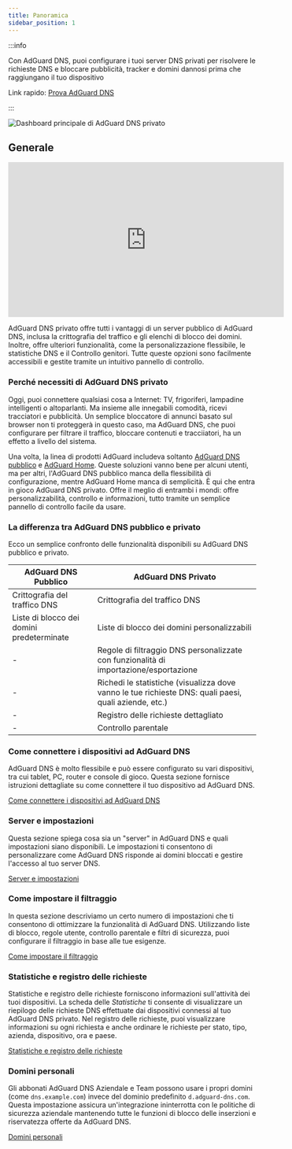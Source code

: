 ```yaml
---
title: Panoramica
sidebar_position: 1
---
```


:::info

Con AdGuard DNS, puoi configurare i tuoi server DNS privati per risolvere le richieste DNS e bloccare pubblicità, tracker e domini dannosi prima che raggiungano il tuo dispositivo

Link rapido: [Prova AdGuard DNS](https://agrd.io/download-dns)

:::

![Dashboard principale di AdGuard DNS privato](https://cdn.adtidy.org/public/Adguard/Blog/private_adguard_dns/main.png)

## Generale

<iframe width="560" height="315" class="youtube-video" src="https://www.youtube-nocookie.com/embed/ME3_Ms9LO8M" title="Lettore video di YouTube" frameborder="0" allow="accelerometer; autoplay; clipboard-write; encrypted-media; gyroscope; picture-in-picture" allowfullscreen></iframe>

AdGuard DNS privato offre tutti i vantaggi di un server pubblico di AdGuard DNS, inclusa la crittografia del traffico e gli elenchi di blocco dei domini. Inoltre, offre ulteriori funzionalità, come la personalizzazione flessibile, le statistiche DNS e il Controllo genitori. Tutte queste opzioni sono facilmente accessibili e gestite tramite un intuitivo pannello di controllo.

### Perché necessiti di AdGuard DNS privato

Oggi, puoi connettere qualsiasi cosa a Internet: TV, frigoriferi, lampadine intelligenti o altoparlanti. Ma insieme alle innegabili comodità, ricevi tracciatori e pubblicità. Un semplice bloccatore di annunci basato sul browser non ti proteggerà in questo caso, ma AdGuard DNS, che puoi configurare per filtrare il traffico, bloccare contenuti e tracciiatori, ha un effetto a livello del sistema.

Una volta, la linea di prodotti AdGuard includeva soltanto [AdGuard DNS pubblico](../public-dns/overview.md) e [AdGuard Home](https://github.com/AdguardTeam/AdGuardHome). Queste soluzioni vanno bene per alcuni utenti, ma per altri, l'AdGuard DNS pubblico manca della flessibilità di configurazione, mentre AdGuard Home manca di semplicità. È qui che entra in gioco AdGuard DNS privato. Offre il meglio di entrambi i mondi: offre personalizzabilità, controllo e informazioni, tutto tramite un semplice pannello di controllo facile da usare.

### La differenza tra AdGuard DNS pubblico e privato

Ecco un semplice confronto delle funzionalità disponibili su AdGuard DNS pubblico e privato.

| AdGuard DNS Pubblico                      | AdGuard DNS Privato                                                                                   |
| ----------------------------------------- | ----------------------------------------------------------------------------------------------------- |
| Crittografia del traffico DNS             | Crittografia del traffico DNS                                                                         |
| Liste di blocco dei domini predeterminate | Liste di blocco dei domini personalizzabili                                                           |
| -                                         | Regole di filtraggio DNS personalizzate con funzionalità di importazione/esportazione                 |
| -                                         | Richedi le statistiche (visualizza dove vanno le tue richieste DNS: quali paesi, quali aziende, etc.) |
| -                                         | Registro delle richieste dettagliato                                                                  |
| -                                         | Controllo parentale                                                                                   |


<!-- ## How to set up private AdGuard DNS

### For devices that support DoH, DoT, and DoQ

1. Go to your [AdGuard DNS dashboard](https://agrd.io/download-dns) (if not logged in, log in using your AdGuard account)
1. Click *Connect device* and follow on-screen instructions

:::note Supported platforms:

- Android
- iOS
- Windows
- Mac
- Linux
- Routers
- Gaming consoles
- Smart TVs

:::

Every device that you add in the AdGuard DNS panel has its own unique address that can be used if the device supports modern encrypted DNS protocols (DoH, DoT, and DoQ).

### For devices that do not support DoH, DoT, and DoQ

If the device does not support encrypted DNS and you have to use plain DNS, there are two more ways to allow AdGuard DNS to recognize the device — use dedicated IP addresses or link device's IP address.

:::note

Use plain DNS addresses only if you have no other options: this reduces the security of DNS requests. If you decide to use plain DNS, we recommend that you choose dedicated IP addresses.

:::

#### Dedicated IP addresses

For every device that you connect to AdGuard DNS, you'll be offered two dedicated IPv6 addresses that you can enter in your device settings. Using both IPv6 addresses is not mandatory, but often devices might request you to enter two IPv6 addresses.

When you connect to them, AdGuard DNS will be able to determine which particular device is sending DNS requests and display statistics for it. And you'll be able to configure DNS rules specifically for this device.

Unfortunately, not all service providers offer IPv6 support, and not all devices allow you to configure IPv6 addresses. If this is your case, you may have to rely on the Linked IP method.

#### Linked IP

If you connect your device to AdGuard DNS via Linked IP, the service will count all plain DNS requests coming from that IP address towards that "device". With this connection method, you would have to reconnect manually or through a special program each time the device's IP changes, which happens after each reboot.

The only requirement for linking IP is that **it must be a residential IP address**.

:::note

A residential IP address is an IP address assigned to a device connected to a residential ISP. It is typically associated with a physical location and is allocated to individual homes or apartments. Residential IP addresses are used by regular Internet users for their everyday online activities, such as browsing the web, accessing social media platforms, sending emails, or streaming content.

:::

If you're trying to link a residential IP address and AdGuard DNS does not allow you to do that, please contact our support team at support@adguard-dns.io.

## Private AdGuard DNS features

### Statistics

In the *Statistics* tab you can see all the summarized statistics on DNS queries made by devices connected to your Private AdGuard  DNS. It shows the total number and geography of requests, the number of blocked requests, the list of companies the requests were addressed to, requests types and top requested domains.

![Private AdGuard DNS dashboard statistics](https://cdn.adtidy.org/public/Adguard/Blog/private_adguard_dns/statistics.png)

### Traffic destination

This feature shows you where DNS requests sent by your devices go. On top of seeing the map of request destinations, you can filter the information by date, device and country.

![Private AdGuard DNS dashboard traffic](https://cdn.adtidy.org/public/Adguard/Blog/private_adguard_dns/traffic_destination.png)

### Companies

This tab allows you to quickly check which companies send the most requests, and which companies have the most blocked requests.

![Private AdGuard DNS dashboard companies](https://cdn.adtidy.org/public/Adguard/Blog/private_adguard_dns/companies.png)

### Query log

This is a detailed log where you can check out the information on every single request and also sort requests by status, type, company, device, time, country.

![Private AdGuard DNS dashboard query log](https://cdn.adtidy.org/public/Adguard/Blog/private_adguard_dns/query_log.png)

## Server settings

This section features a range of settings allowing you to customize the operation of private AdGuard DNS, ensuring the Internet functions exactly as you desire.

### Blocklists management

The *Blocklists* feature allows you to specify which domains you want to block and which you don't. Choose from a variety of blocklists for different purposes.

![Private AdGuard DNS dashboard blocklists](https://cdn.adtidy.org/public/Adguard/Blog/private_adguard_dns/blocklists.png)

### Security settings

Even if you're aware of all the tricks online scammers use, there's always a risk you'll accidentally click a malicious link. To protect yourself from such accidents, go to the *Security settings* section and check the boxes next to the options listed there.

The *Block malicious, phishing, and scam domains* feature will block domains found in the dedicated database. And the *Block newly registered domains* will block all domains registered less than 30 days ago, which are often considered risky for your online privacy.

### Parental control

To protect your child from online content you deem inappropriate, set up and activate the *Parental control* option. In addition to options such as "adult content" blocking and safe search, we've added the ability to manually specify domains for blocking and set a schedule for the *Parental control* to work accordingly.

![Parental control](https://cdn.adtidy.org/public/Adguard/Blog/private_adguard_dns/parental_control.png)

### User rules

For cases where pre-installed blocklists with thousands of rules are not enough, we have a handy feature called *User rules*. Here you can manually add custom rules to block/unblock a specific domain or import custom rule lists (see [DNS filtering rules syntax](../general/dns-filtering-syntax.md)). You can export the lists.

![Private AdGuard DNS dashboard user rules](https://cdn.adtidy.org/public/Adguard/Blog/private_adguard_dns/import.png)

### DNS-over-HTTPS with authentication

DNS-over-HTTPS with authentication provides a login and password to connect to the server. This can limit access to unauthorized users and increase security.

To enable this feature, go to *Server settings* → *Devices* → *Settings* and change the DNS server to the one with authentication. Select *Deny other protocols* to disable alternative protocol usage, ensuring exclusive DNS-over-HTTPS authentication and blocking third-party access.

![DNS-over-HTTPS with authentication](https://cdn.adtidy.org/content/release_notes/dns/v2-7/http-auth/http-auth-en.png)

## Advanced

Here you can set the way AdGuard DNS must respond to blocked domains:

- Default — zero IP address
- NXDOMAIN — the domain does not exist
- REFUSED — the server has refused to process the request
- Custom IP — you can manually specify an IP address

Additionally, you can adjust the *Time to live* (TTL) setting. This parameter defines the time period (in seconds) that a client device caches the response to a DNS request. A higher TTL means that even if a previously blocked domain is unblocked, it may still appear as blocked for a while. A TTL of 0 indicates that the device does not cache responses.

In the Advanced section, there are three options that can be customized:

- Block access to iCloud Private Relay. Devices that use iCloud Private Relay may ignore DNS settings. Enabling this option ensures that AdGuard DNS can effectively protect your device.
- Block Firefox canary domain. This setting prevents Firefox from automatically switching to its DoH resolver when AdGuard DNS is set as the system-wide DNS service.
- Log IP addresses. If this option is enabled, IP addresses associated with incoming DNS requests will be recorded and displayed in the Query log.

### Access settings

Here you can manage an access to your DNS server by configuring the following settings:

- Allowed clients. Specify which clients are permitted to use your DNS server. Please note that allowed clients are not counted in added access rules, only disallowed clients and domains

![Added rules](https://cdn.adtidy.org/content/kb/dns/private/rules_added.png)

- Disallowed clients. List clients that are denied to use your DNS server
- Disallowed domains. Specify domain names that will be denied access to your DNS server. Wildcards and DNS filtering rules can also be listed here

:::note

If you only want to use DNS on certain AS numbers or IP addresses, you should block everything else in the Disallowed clients field. Simply allowing only the necessary numbers and addresses in the *Allowed clients* field won’t be enough.

:::

By setting up these options, you can control who uses your DNS server and prevent potential DDoS attacks. Requests that are not allowed will not appear in your Query log, and they are free of charge.-->

### Come connettere i dispositivi ad AdGuard DNS

AdGuard DNS è molto flessibile e può essere configurato su vari dispositivi, tra cui tablet, PC, router e console di gioco. Questa sezione fornisce istruzioni dettagliate su come connettere il tuo dispositivo ad AdGuard DNS.

[Come connettere i dispositivi ad AdGuard DNS](/private-dns/connect-devices/connect-devices.md)

### Server e impostazioni

Questa sezione spiega cosa sia un "server" in AdGuard DNS e quali impostazioni siano disponibili. Le impostazioni ti consentono di personalizzare come AdGuard DNS risponde ai domini bloccati e gestire l'accesso al tuo server DNS.

[Server e impostazioni](/private-dns/server-and-settings/server-and-settings.md)

### Come impostare il filtraggio

In questa sezione descriviamo un certo numero di impostazioni che ti consentono di ottimizzare la funzionalità di AdGuard DNS. Utilizzando liste di blocco, regole utente, controllo parentale e filtri di sicurezza, puoi configurare il filtraggio in base alle tue esigenze.

[Come impostare il filtraggio](/private-dns/setting-up-filtering/blocklists.md)

### Statistiche e registro delle richieste

Statistiche e registro delle richieste forniscono informazioni sull'attività dei tuoi dispositivi. La scheda delle *Statistiche* ti consente di visualizzare un riepilogo delle richieste DNS effettuate dai dispositivi connessi al tuo AdGuard DNS privato. Nel registro delle richieste, puoi visualizzare informazioni su ogni richiesta e anche ordinare le richieste per stato, tipo, azienda, dispositivo, ora e paese.

[Statistiche e registro delle richieste](/private-dns/statistics-and-log/statistics.md)

### Domini personali

Gli abbonati AdGuard DNS Aziendale e Team possono usare i propri domini (come `dns.example.com`) invece del dominio predefinito `d.adguard-dns.com`. Questa impostazione assicura un'integrazione ininterrotta con le politiche di sicurezza aziendale mantenendo tutte le funzioni di blocco delle inserzioni e riservatezza offerte da AdGuard DNS.

[Domini personali](/private-dns/custom-domains.md)
